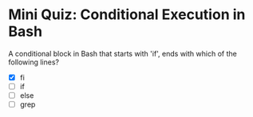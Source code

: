 # Mini Quiz: Conditional Execution in Bash

A conditional block in Bash that starts with 'if', ends with which of the following lines?
- [x] fi
- [ ] if
- [ ] else
- [ ] grep
